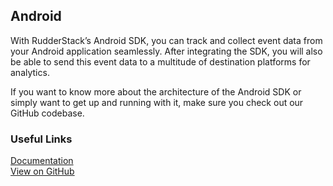 ## Android

With RudderStack’s Android SDK, you can track and collect event data from your Android application seamlessly. After integrating the SDK, you will also be able to send this event data to a multitude of destination platforms for analytics. 

If you want to know more about the architecture of the Android SDK or simply want to get up and running with it, make sure you check out our GitHub codebase.

### Useful Links

[Documentation][]  
[View on GitHub][]

[//]: # "These are reference links used in the body of this note and get stripped out when the markdown processor does its job. There is no need to format nicely because it shouldn't be seen. Thanks SO - http://stackoverflow.com/questions/4823468/store-comments-in-markdown-syntax"
[documentation]: https://docs.rudderstack.com/rudderstack-sdk-integration-guides/rudderstack-android-sdk
[view on github]: https://github.com/rudderlabs/rudder-sdk-android
